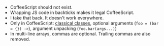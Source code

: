 * CoffeeScript should not exist.
* Wrapping JS code in backticks makes it legal CoffeeScript.
* I take that back. It doesn't work everywhere.
* Only in CoffeeScript: [classical classes](http://coffeescript.org/#classes), optional arguments (`foo = (bar = {}) ->`), argument unpacking (`foo.bar(args...)`)
* In multi-line arrays, commas are optional. Trailing commas are also removed.
